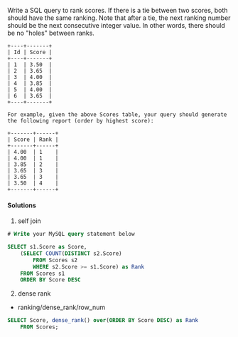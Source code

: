 Write a SQL query to rank scores. If there is a tie between two scores, both should have the same ranking. Note that after a tie, the next ranking number should be the next consecutive integer value. In other words, there should be no "holes" between ranks.

```
+----+-------+
| Id | Score |
+----+-------+
| 1  | 3.50  |
| 2  | 3.65  |
| 3  | 4.00  |
| 4  | 3.85  |
| 5  | 4.00  |
| 6  | 3.65  |
+----+-------+

For example, given the above Scores table, your query should generate the following report (order by highest score):

+-------+------+
| Score | Rank |
+-------+------+
| 4.00  | 1    |
| 4.00  | 1    |
| 3.85  | 2    |
| 3.65  | 3    |
| 3.65  | 3    |
| 3.50  | 4    |
+-------+------+
```


#### Solutions

1. self join

```sql
# Write your MySQL query statement below

SELECT s1.Score as Score, 
    (SELECT COUNT(DISTINCT s2.Score) 
        FROM Scores s2 
        WHERE s2.Score >= s1.Score) as Rank
    FROM Scores s1
    ORDER BY Score DESC
```


2. dense rank

- ranking/dense_rank/row_num

```sql
SELECT Score, dense_rank() over(ORDER BY Score DESC) as Rank
    FROM Scores;
```